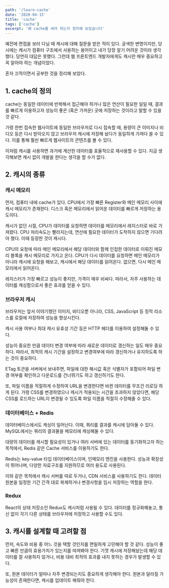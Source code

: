 ```yaml
---
path: '/learn-cache'
date: '2020-04-15'
title: 'cache'
tags: ['cache']
excerpt: '왜 cache를 써야 하는지 정리해 보았습니다'
---
```


예전에 면접을 보러 다닐 때 캐시에 대해 질문을 받은 적이 있다. 궁색한 변명이지만, 당시에는 캐시가 컴퓨터 구조에서 사용하는 용어이고 내가 당장 알기 어려운 것이라 생각했다. 당연히 대답은 못했다. 그런데 웹 프론트엔드 개발자에게도 캐시란 매우 중요하고 꼭 알아야 하는 개념이었다.

혼자 끄적이면서 공부한 것을 정리해 보았다.

## 1. cache의 정의

cache는 동일한 데이터에 반복해서 접근해야 하거나 많은 연산이 필요한 일일 때, 결과를 빠르게 이용하고자 성능이 좋은 (혹은 가까운) 곳에 저장하는 것이라고 말할 수 있을 것 같다.

가령 한번 접속한 웹사이트에 동일한 브라우저로 다시 접속할 때, 용량이 큰 이미지나 비디오 등은 다시 받아오지 않고 브라우저 캐시에 저장해 놨다가 동일하게 가져다 쓸 수 있다. 이를 통해 훨씬 빠르게 웹사이트의 콘텐츠를 볼 수 있다.

이처럼 캐시를 사용하면 과거에 계산한 데이터를 효율적으로 재사용할 수 있다. 지금 생각해보면 캐시 없이 개발을 한다는 생각을 할 수가 없다.

## 2. 캐시의 종류

### 캐시 메모리 

먼저, 컴퓨터 내에 cache가 있다. CPU에서 가장 빠른 Register와 메인 메모리 사이에 캐시 메모리가 존재한다. 디스크 혹은 메모리에서 읽어온 데이터를 빠르게 저장하는 용도이다.

캐시가 없던 시절, CPU가 데이터를 요청하면 데이터를 메모리에서 레지스터로 바로 가져왔다. CPU 처리속도는 빨라지는데, 연산에 필요한 데이터가 도착하지 않으면 기다려야 했다. 이때 등장한 것이 캐시다.

CPU의 요청에 따라 메인 메모리에서 해당 데이터와 함께 인접한 데이터로 이뤄진 메모리 블록을 캐시 메모리로 가지고 온다. CPU가 다시 데이터를 요청하면 메인 메모리가 아니라 캐시에 요청을 해보고, 캐시에서 해당 데이터를 읽어온다. 없으면, 다시 메인 메모리에서 읽어온다.

레지스터가 가장 빠르고 성능이 좋지만, 가격이 매우 비싸다. 따라서, 자주 사용하는 데이터를 캐싱함으로서 좋은 효과를 얻을 수 있다.

### 브라우저 캐시

브라우저는 앞서 이야기했던 이미지, 비디오뿐 아니라, CSS, JavaScript 등 정적 리소스를 로컬에 저장하여 성능을 향상시킨다.

캐시 사용 여부나 최대 캐시 유효성 기간 등은 HTTP 헤더를 이용하여 설정해둘 수 있다.

성능이 중요한 만큼 데이터 변경 여부에 따라 새로운 데이터로 갱신하는 일도 매우 중요하다. 따라서, 최적의 캐시 기간을 설정하고 변경여부에 따라 갱신하거나 유지하도록 하는 것이 중요하다.

ETag 토큰을 서버에서 보내주면, 파일에 대한 해시값 혹은 식별자가 포함되어 파일 변경 여부를 확인하고 다운로드를 건너뛰기도 하고 갱신하기도 한다.

또, 파일 이름을 적절하게 수정하여 URL을 변경한다면 바뀐 데이터를 무조건 리로딩 하게 된다. 가령 CSS를 변경하였으나 캐시가 적용되는 시간을 초과하지 않았다면, 해당 CSS를 로드하는 URL이 변경될 수 있도록 파일 이름을 적절히 수정해줄 수 있다.

### 데이터베이스 + Redis

데이터베이스에서도 캐싱이 일어난다. 이때, 쿼리를 결과를 캐시에 담아둘 수 있다. MySQL에서는 쿼리의 결과물을 메모리에 캐싱해둘 수 있다.

대량의 데이터를 캐시할 필요성이 있거나 여러 서버에 있는 데이터를 동기화하고자 하는 목적에서, Redis 같은 Cache 서비스를 이용하기도 한다.

Redis는 key-value 타입 데이터베이스이며, 인메모리 엔진을 사용한다. 성능과 확장성이 뛰어나며, 다양한 자료구조를 지원하므로 여러 용도로 사용된다.

이와 같은 목적에서 캐시 서버를 따로 두거나, CDN 서비스를 사용하기도 한다. 데이터 원본을 일정한 기간 간격 대로 복제하거나 변경사항을 임시 저장하는 역할을 한다.

### Redux

React의 상태 저장소인 Redux도 캐시처럼 사용될 수 있다. 데이터를 정규화해놓고, 통신 없이 각기 다른 상태를 브라우저에 저장하고 사용할 수도 있다.

## 3. 캐시를 설계할 때 고려할 점

먼저, 속도와 비용 중 어느 것을 택할 것인지를 면밀하게 고민해야 할 것 같다. 성능이 좋고 빠른 만큼의 효용가치가 있는지를 따져봐야 한다. 기껏 캐시에 저장해놨는데 해당 데이터를 잘 사용하지 않거나, 비용 대비 최적의 효과를 내지 못하는 경우가 발생할 수 있다.

또, 원본 데이터가 얼마나 자주 변경되는지도 중요하게 생각해야 한다. 원본과 달라질 가능성이 존재한다면, 캐시를 업데이트 해줘야 한다.

